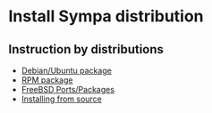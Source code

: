 Install Sympa distribution
==========================

Instruction by distributions
----------------------------

- [Debian/Ubuntu package](install-sympa-distribution-debian.md)
- [RPM package](install-sympa-distribution-rpm.md)
- [FreeBSD Ports/Packages](install-sympa-distribution-ports.md)
- [Installing from source](install-sympa-distribution-source.md)

